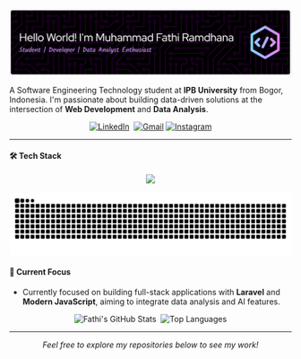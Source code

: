 ![Header](images/header.png)

A Software Engineering Technology student at **IPB University** from Bogor, Indonesia. I'm passionate about building data-driven solutions at the intersection of **Web Development** and **Data Analysis**.

<p align="center">
  <a href="https://linkedin.com/in/muhammad-fathi-" target="_blank"><img src="https://img.shields.io/badge/LinkedIn-%230077B5.svg?style=for-the-badge&logo=linkedin&logoColor=white" alt="LinkedIn"/></a>&nbsp;
  <a href="mailto:fathi.ramdhana@gmail.com" target="_blank"><img src="https://img.shields.io/badge/Gmail-%23EA4335.svg?style=for-the-badge&logo=gmail&logoColor=white" alt="Gmail"/></a>
  <a href="https://instagram.com/ffathi__" target="_blank"><img src="https://img.shields.io/badge/Instagram-%23E4405F.svg?style=for-the-badge&logo=instagram&logoColor=white" alt="Instagram"/></a>
</p>

---

#### 🛠️ Tech Stack

<p align="center">
  <a href="https://skillicons.dev">
    <img src="https://skillicons.dev/icons?i=html,css,tailwind,js,vue,php,laravel,python,mysql,git,vscode,figma,discord&theme=light" />
  </a>
</p>

<img src="https://raw.githubusercontent.com/fathiramdhana11/fathiramdhana11/output/snake.svg" alt="Snake animation" />

#### 🌱 Current Focus

- Currently focused on building full-stack applications with **Laravel** and **Modern JavaScript**, aiming to integrate data analysis and AI features.

<p align="center">
  <img src="https://github-readme-stats.vercel.app/api?username=fathiramdhana11&show_icons=true&theme=tokyonight&count_private=true&hide_border=true" alt="Fathi's GitHub Stats" />&nbsp;&nbsp;<img src="https://github-readme-stats.vercel.app/api/top-langs/?username=fathiramdhana11&layout=compact&theme=tokyonight&hide_border=true" alt="Top Languages" />
</p>

---

<p align="center">
  <i>Feel free to explore my repositories below to see my work!</i>
</p>
